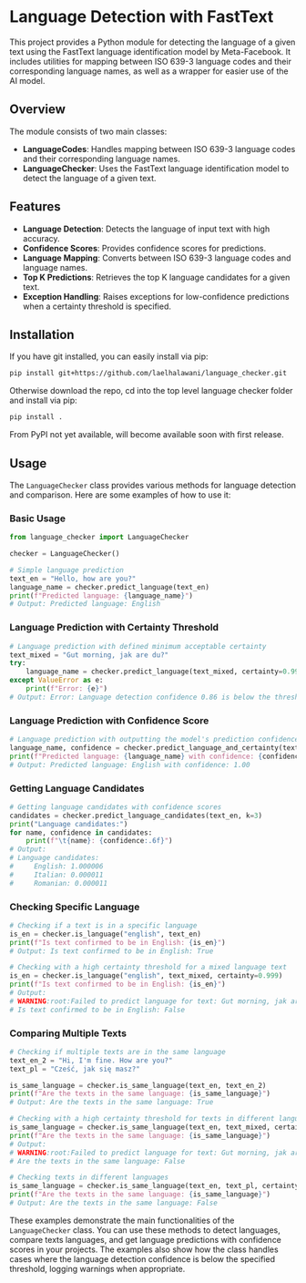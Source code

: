 # Language Detection with FastText

This project provides a Python module for detecting the language of a given text using the FastText language identification model by Meta-Facebook. It includes utilities for mapping between ISO 639-3 language codes and their corresponding language names, as well as a wrapper for easier use of the AI model.

## Overview

The module consists of two main classes:

- **LanguageCodes**: Handles mapping between ISO 639-3 language codes and their corresponding language names.
- **LanguageChecker**: Uses the FastText language identification model to detect the language of a given text.


## Features

- **Language Detection**: Detects the language of input text with high accuracy.
- **Confidence Scores**: Provides confidence scores for predictions.
- **Language Mapping**: Converts between ISO 639-3 language codes and language names.
- **Top K Predictions**: Retrieves the top K language candidates for a given text.
- **Exception Handling**: Raises exceptions for low-confidence predictions when a certainty threshold is specified.

## Installation

If you have git installed, you can easily install via pip:

```bash
pip install git+https://github.com/laelhalawani/language_checker.git
```

Otherwise download the repo, cd into the top level language checker folder and install via pip:

```bash
pip install .
```

From PyPI not yet available, will become available soon with first release.

## Usage

The `LanguageChecker` class provides various methods for language detection and comparison. Here are some examples of how to use it:

### Basic Usage

```python
from language_checker import LanguageChecker

checker = LanguageChecker()

# Simple language prediction
text_en = "Hello, how are you?"
language_name = checker.predict_language(text_en)
print(f"Predicted language: {language_name}")
# Output: Predicted language: English
```

### Language Prediction with Certainty Threshold

```python
# Language prediction with defined minimum acceptable certainty
text_mixed = "Gut morning, jak are du?"
try:
    language_name = checker.predict_language(text_mixed, certainty=0.999)
except ValueError as e:
    print(f"Error: {e}")
# Output: Error: Language detection confidence 0.86 is below the threshold of 1.00.
```

### Language Prediction with Confidence Score

```python
# Language prediction with outputting the model's prediction confidence
language_name, confidence = checker.predict_language_and_certainty(text_en)
print(f"Predicted language: {language_name} with confidence: {confidence:.2f}")
# Output: Predicted language: English with confidence: 1.00
```

### Getting Language Candidates

```python
# Getting language candidates with confidence scores
candidates = checker.predict_language_candidates(text_en, k=3)
print("Language candidates:")
for name, confidence in candidates:
    print(f"\t{name}: {confidence:.6f}")
# Output:
# Language candidates:
#     English: 1.000006
#     Italian: 0.000011
#     Romanian: 0.000011
```

### Checking Specific Language

```python
# Checking if a text is in a specific language
is_en = checker.is_language("english", text_en)
print(f"Is text confirmed to be in English: {is_en}")
# Output: Is text confirmed to be in English: True

# Checking with a high certainty threshold for a mixed language text
is_en = checker.is_language("english", text_mixed, certainty=0.999)
print(f"Is text confirmed to be in English: {is_en}")
# Output:
# WARNING:root:Failed to predict language for text: Gut morning, jak are du?, returning False.
# Is text confirmed to be in English: False
```

### Comparing Multiple Texts

```python
# Checking if multiple texts are in the same language
text_en_2 = "Hi, I'm fine. How are you?"
text_pl = "Cześć, jak się masz?"

is_same_language = checker.is_same_language(text_en, text_en_2)
print(f"Are the texts in the same language: {is_same_language}")
# Output: Are the texts in the same language: True

# Checking with a high certainty threshold for texts in different languages
is_same_language = checker.is_same_language(text_en, text_mixed, certainty=0.999)
print(f"Are the texts in the same language: {is_same_language}")
# Output:
# WARNING:root:Failed to predict language for text: Gut morning, jak are du?, returning False.
# Are the texts in the same language: False

# Checking texts in different languages
is_same_language = checker.is_same_language(text_en, text_pl, certainty=0.8)
print(f"Are the texts in the same language: {is_same_language}")
# Output: Are the texts in the same language: False
```

These examples demonstrate the main functionalities of the `LanguageChecker` class. You can use these methods to detect languages, compare texts languages, and get language predictions with confidence scores in your projects. The examples also show how the class handles cases where the language detection confidence is below the specified threshold, logging warnings when appropriate.
